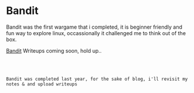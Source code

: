 # Bandit 

Bandit was the first wargame that i completed, it is beginner friendly and fun way to explore linux, occassionally it challenged me to think out of the box.

[Bandit](https://overthewire.org/wargames/bandit/) Writeups coming soon, hold up..









<br/>
<br/>


```
Bandit was completed last year, for the sake of blog, i'll revisit my notes & and upload writeups
```
